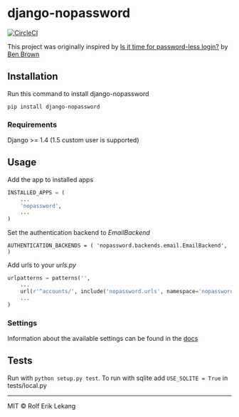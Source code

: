 # django-nopassword
[![CircleCI](https://circleci.com/gh/relekang/django-nopassword.svg?style=svg)](https://circleci.com/gh/relekang/django-nopassword)

This project was originally inspired by [Is it time for password-less login?](http://notes.xoxco.com/post/27999787765/is-it-time-for-password-less-login) by [Ben Brown](http://twitter.com/benbrown)

## Installation
Run this command to install django-nopassword

    pip install django-nopassword

### Requirements
Django >= 1.4 (1.5 custom user is supported)

## Usage
Add the app to installed apps

```python
INSTALLED_APPS = (
    ...
    'nopassword',
    ...
)
```

Set the authentication backend to *EmailBackend*

    AUTHENTICATION_BACKENDS = ( 'nopassword.backends.email.EmailBackend', )

Add urls to your *urls.py*

```python
urlpatterns = patterns('',
    ...
    url(r'^accounts/', include('nopassword.urls', namespace='nopassword')),
    ...
)
```

### Settings
Information about the available settings can be found in the [docs](http://django-nopassword.readthedocs.org/en/latest/#settings)

## Tests
Run with `python setup.py test`.
To run with sqlite add `USE_SQLITE = True` in tests/local.py

--------
MIT © Rolf Erik Lekang
